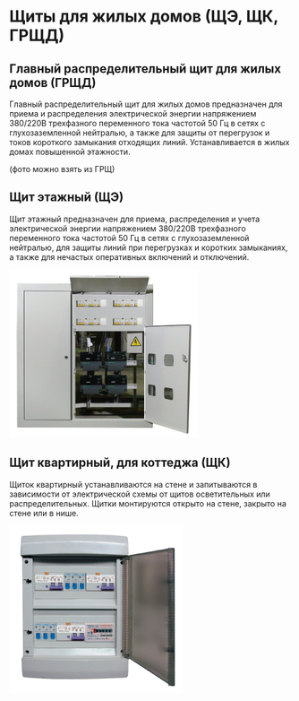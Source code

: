 # Щиты для жилых домов (ЩЭ, ЩК, ГРЩД)

## Главный распределительный щит для жилых домов (ГРЩД)

Главный распределительный щит для жилых домов предназначен для приема и распределения электрической энергии напряжением 380/220В трехфазного переменного тока частотой 50 Гц в сетях с глухозаземленной нейтралью, а также для защиты от перегрузок и токов короткого замыкания отходящих линий. Устанавливается в жилых домах повышенной этажности.

(фото можно взять из ГРЩ)

## Щит этажный (ЩЭ)

Щит этажный предназначен для приема, распределения и учета электрической энергии напряжением 380/220В трехфазного переменного тока частотой 50 Гц в сетях с глухозаземленной нейтралью, для защиты линий при перегрузках и коротких замыканиях, а также для нечастых оперативных включений и отключений.

<img src="./images/SHE.jpg" height="300" />

## Щит квартирный, для коттеджа (ЩК)

Щиток квартирный устанавливаются на стене и запитываются в зависимости от электрической схемы от щитов осветительных или распределительных. Щитки монтируются открыто на стене, закрыто на стене или в нише.

<img src="./images/SHK.jpg" height="300" />
